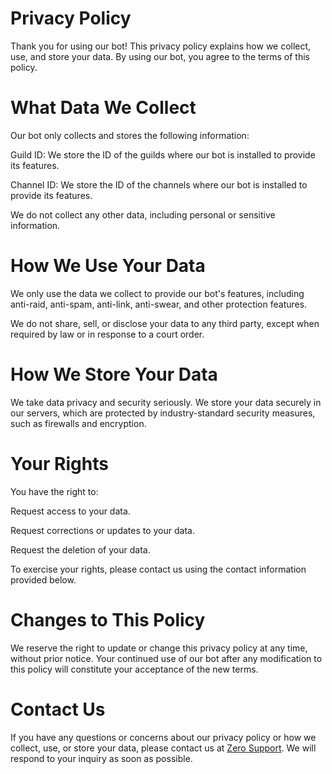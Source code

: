 # Privacy Policy

Thank you for using our bot! This privacy policy explains how we collect, use, and store your data. By using our bot, you agree to the terms of this policy.

# What Data We Collect

Our bot only collects and stores the following information:

Guild ID: We store the ID of the guilds where our bot is installed to provide its features.

Channel ID: We store the ID of the channels where our bot is installed to provide its features.

We do not collect any other data, including personal or sensitive information.

# How We Use Your Data

We only use the data we collect to provide our bot's features, including anti-raid, anti-spam, anti-link, anti-swear, and other protection features.

We do not share, sell, or disclose your data to any third party, except when required by law or in response to a court order.

# How We Store Your Data

We take data privacy and security seriously. We store your data securely in our servers, which are protected by industry-standard security measures, such as firewalls and encryption.

# Your Rights

You have the right to:

Request access to your data.

Request corrections or updates to your data.

Request the deletion of your data.

To exercise your rights, please contact us using the contact information provided below.

# Changes to This Policy

We reserve the right to update or change this privacy policy at any time, without prior notice. Your continued use of our bot after any modification to this policy will constitute your acceptance of the new terms.

# Contact Us

If you have any questions or concerns about our privacy policy or how we collect, use, or store your data, please contact us at [Zero Support](https://discord.gg/qRj6pfkJ). We will respond to your inquiry as soon as possible.

